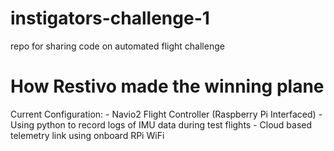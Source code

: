 # instigators-challenge-1
repo for sharing code on automated flight challenge


# How Restivo made the winning plane
Current Configuration:
    - Navio2 Flight Controller (Raspberry Pi Interfaced)
    - Using python to record logs of IMU data during test flights
    - Cloud based telemetry link using onboard RPi WiFi